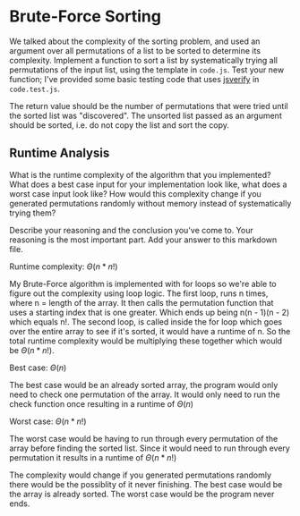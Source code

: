# Brute-Force Sorting

We talked about the complexity of the sorting problem, and used an argument over
all permutations of a list to be sorted to determine its complexity. Implement
a function to sort a list by systematically trying all permutations of the input
list, using the template in `code.js`. Test your new function; I've provided
some basic testing code that uses [jsverify](https://jsverify.github.io/) in
`code.test.js`.

The return value should be the number of permutations that were tried until the
sorted list was "discovered". The unsorted list passed as an argument should be
sorted, i.e. do not copy the list and sort the copy.

## Runtime Analysis

What is the runtime complexity of the algorithm that you implemented? What does
a best case input for your implementation look like, what does a worst case
input look like? How would this complexity change if you generated permutations
randomly without memory instead of systematically trying them?

Describe your reasoning and the conclusion you've come to. Your reasoning is the
most important part. Add your answer to this markdown file.

Runtime complexity: $\Theta (n * n!)$

My Brute-Force algorithm is implemented with for loops so we're able to figure out the complexity using loop logic.
The first loop, runs n times, where n = length of the array.
It then calls the permutation function that uses a starting index that is one greater.
Which ends up being n(n - 1)(n - 2) which equals n!.
The second loop, is called inside the for loop which goes over the entire array to see if it's sorted, it would have a runtime of n.
So the total runtime complexity would be multiplying these together which would be $\Theta (n * n!)$.

Best case: $\Theta (n)$

The best case would be an already sorted array, the program would only need to check one permutation of the array.
It would only need to run the check function once resulting in a runtime of $\Theta (n)$

Worst case: $\Theta (n * n!)$

The worst case would be having to run through every permutation of the array before finding the sorted list.
Since it would need to run through every permutation it results in a runtime of $\Theta (n * n!)$

The complexity would change if you generated permutations randomly there would be the possiblity of it never finishing.
The best case would be the array is already sorted.
The worst case would be the program never ends.
